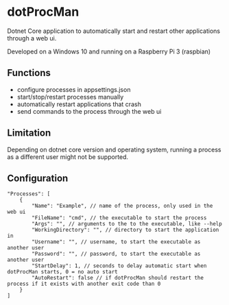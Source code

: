 # dotProcMan
Dotnet Core application to automatically start and restart other applications through a web ui.

Developed on a Windows 10 and running on a Raspberry Pi 3 (raspbian)

## Functions
* configure processes in appsettings.json
* start/stop/restart processes manually
* automatically restart applications that crash
* send commands to the process through the web ui

## Limitation
Depending on dotnet core version and operating system, running a process as a different user might not be supported.

## Configuration
```
"Processes": [
	{
		"Name": "Example", // name of the process, only used in the web ui
		"FileName": "cmd", // the executable to start the process
		"Args": "", // arguments to the to the executable, like --help
		"WorkingDirectory": "", // directory to start the application in
		"Username": "", // username, to start the executable as another user
		"Password": "", // password, to start the executable as another user
		"StartDelay": 1, // seconds to delay automatic start when dotProcMan starts, 0 = no auto start
		"AutoRestart": false // if dotProcMan should restart the process if it exists with another exit code than 0
	}
]
```